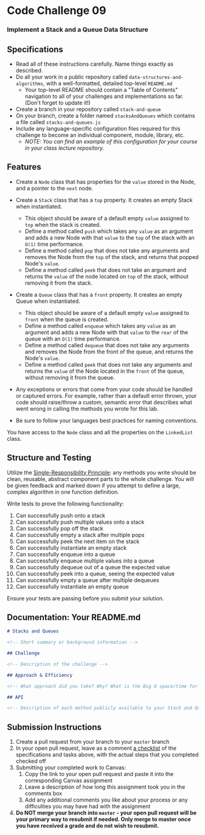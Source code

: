 # Code Challenge 09

### Implement a Stack and a Queue Data Structure

## Specifications

-   Read all of these instructions carefully. Name things exactly as described.
-   Do all your work in a public repository called `data-structures-and-algorithms`, with a well-formatted, detailed top-level `README.md`
    -   Your top-level README should contain a "Table of Contents" navigation to all of your challenges and implementations so far. (Don't forget to update it!)
-   Create a branch in your repository called `stack-and-queue`
-   On your branch, create a folder named `stacksAndQueues` which contains a file called `stacks-and-queues.js`
-   Include any language-specific configuration files required for this challenge to become an individual component, module, library, etc.
    -   _NOTE: You can find an example of this configuration for your course in your class lecture repository._

## Features

-   Create a `Node` class that has properties for the `value` stored in the Node, and a pointer to the `next` node.
-   Create a `Stack` class that has a `top` property. It creates an empty Stack when instantiated.

    -   This object should be aware of a default empty `value` assigned to `top` when the stack is created.
    -   Define a method called `push` which takes any `value` as an argument and adds a new Node with that `value` to the `top` of the stack with an `O(1)` time performance.
    -   Define a method called `pop` that does not take any arguments and removes the Node from the `top` of the stack, and returns that popped Node's `value`.
    -   Define a method called `peek` that does not take an argument and returns the `value` of the node located on `top` of the stack, without removing it from the stack.

-   Create a `Queue` class that has a `front` property. It creates an empty Queue when instantiated.

    -   This object should be aware of a default empty `value` assigned to `front` when the queue is created.
    -   Define a method called `enqueue` which takes any `value` as an argument and adds a new Node with that `value` to the `rear` of the queue with an `O(1)` time performance.
    -   Define a method called `dequeue` that does not take any arguments and removes the Node from the front of the queue, and returns the Node's `value`.
    -   Define a method called `peek` that does not take any arguments and returns the `value` of the Node located in the `front` of the queue, without removing it from the queue.

-   Any exceptions or errors that come from your code should be handled or captured errors. For example, rather than a default error thrown, your code should raise/throw a custom, semantic error that describes what went wrong in calling the methods you wrote for this lab.
-   Be sure to follow your languages best practices for naming conventions.

You have access to the `Node` class and all the properties on the `LinkedList` class.

## Structure and Testing

Utilize the [Single-Responsibility Principle](https://deviq.com/single-responsibility-principle/): any methods you write should be clean, reusable, abstract component parts to the whole challenge. You will be given feedback and marked down if you attempt to define a large, complex algorithm in one function definition.

Write tests to prove the following functionality:

1. Can successfully push onto a stack
2. Can successfully push multiple values onto a stack
3. Can successfully pop off the stack
4. Can successfully empty a stack after multiple pops
5. Can successfully peek the next item on the stack
6. Can successfully instantiate an empty stack
7. Can successfully enqueue into a queue
8. Can successfully enqueue multiple values into a queue
9. Can successfully dequeue out of a queue the expected value
10. Can successfully peek into a queue, seeing the expected value
11. Can successfully empty a queue after multiple dequeues
12. Can successfully instantiate an empty queue

Ensure your tests are passing before you submit your solution.

## Documentation: Your README.md

```markdown
# Stacks and Queues

<!-- Short summary or background information -->

## Challenge

<!-- Description of the challenge -->

## Approach & Efficiency

<!-- What approach did you take? Why? What is the Big O space/time for this approach? -->

## API

<!-- Description of each method publicly available to your Stack and Queue-->
```

## Submission Instructions

1. Create a pull request from your branch to your `master` branch
1. In your open pull request, leave as a comment [a checklist](https://github.com/blog/1825-task-lists-in-all-markdown-documents) of the specifications and tasks above, with the actual steps that you completed checked off
1. Submitting your completed work to Canvas:
    1. Copy the link to your open pull request and paste it into the corresponding Canvas assignment
    1. Leave a description of how long this assignment took you in the comments box
    1. Add any additional comments you like about your process or any difficulties you may have had with the assignment
1. **Do NOT merge your branch into `master` - your open pull request will be your primary way to resubmit if needed. Only merge to master once you have received a grade and do not wish to resubmit.**
